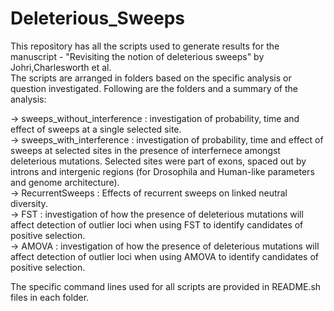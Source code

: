 # Deleterious_Sweeps
This repository has all the scripts used to generate results for the manuscript - "Revisiting the notion of deleterious sweeps" by Johri,Charlesworth et al.\
The scripts are arranged in folders based on the specific analysis or question investigated. Following are the folders and a summary of the analysis:

-> sweeps_without_interference : investigation of probability, time and effect of sweeps at a single selected site.\
-> sweeps_with_interference : investigation of probability, time and effect of sweeps at selected sites in the presence of interfernece amongst deleterious mutations. Selected sites were part of exons, spaced out by introns and intergenic regions (for Drosophila and Human-like parameters and genome architecture).\
-> RecurrentSweeps : Effects of recurrent sweeps on linked neutral diversity.\
-> FST : investigation of how the presence of deleterious mutations will affect detection of outlier loci when using FST to identify candidates of positive selection.\
-> AMOVA : investigation of how the presence of deleterious mutations will affect detection of outlier loci when using AMOVA to identify candidates of positive selection.

The specific command lines used for all scripts are provided in README.sh files in each folder.
